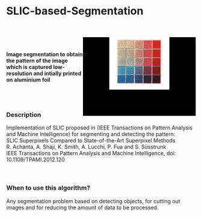 # SLIC-based-Segmentation
<br>
<br>

<img src=final.gif align="right" width = 300>
<br>

#### Image segmentation to obtain the pattern of the image which is captured low-resolution and intially printed on aluminium foil

<br>
<br>

### Description
Implementation of SLIC proposed in (IEEE Transactions on Pattern Analysis and Machine Intelligence) for segmenting and detecting the pattern:<br>
SLIC Superpixels Compared to State-of-the-Art Superpixel Methods<br>
R. Achanta, A. Shaji, K. Smith, A. Lucchi, P. Fua and S. Süsstrunk<br>
IEEE Transactions on Pattern Analysis and Machine Intelligence,
doi: 10.1109/TPAMI.2012.120 <br>
<br>
<br>

### When to use this algorithm?
Any segmentation problem based on detecting objects, for cutting out images and for reducing the amount of data to be processed.<br>

<br>

<br>
<br>
